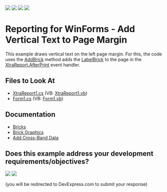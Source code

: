 <!-- default badges list -->
![](https://img.shields.io/endpoint?url=https://codecentral.devexpress.com/api/v1/VersionRange/128598234/24.2.1%2B)
[![](https://img.shields.io/badge/Open_in_DevExpress_Support_Center-FF7200?style=flat-square&logo=DevExpress&logoColor=white)](https://supportcenter.devexpress.com/ticket/details/T457705)
[![](https://img.shields.io/badge/📖_How_to_use_DevExpress_Examples-e9f6fc?style=flat-square)](https://docs.devexpress.com/GeneralInformation/403183)
[![](https://img.shields.io/badge/💬_Leave_Feedback-feecdd?style=flat-square)](#does-this-example-address-your-development-requirementsobjectives)
<!-- default badges end -->
# Reporting for WinForms - Add Vertical Text to Page Margin


This example draws vertical text on the left page margin. For this, the code uses the [AddBrick](https://docs.devexpress.com/CoreLibraries/DevExpress.XtraPrinting.Page.AddBrick(DevExpress.XtraPrinting.VisualBrick)) method adds the [LabelBrick](https://docs.devexpress.com/CoreLibraries/DevExpress.XtraPrinting.LabelBrick) to the page in the [XtraReport.AfterPrint](https://docs.devexpress.com/XtraReports/DevExpress.XtraReports.UI.XRControl.AfterPrint) event handler.

## Files to Look At

* [XtraReport1.cs](./CS/T457705/XtraReport1.cs) (VB: [XtraReport1.vb](./VB/T457705/XtraReport1.vb))
* [Form1.cs](./CS/T457705/Form1.cs) (VB: [Form1.vb](./VB/T457705/Form1.vb))

## Documentation

* [Bricks](https://docs.devexpress.com/WindowsForms/88/controls-and-libraries/printing-exporting/concepts/basic-terms/bricks)
* [Brick Graphics](https://docs.devexpress.com/WindowsForms/88/controls-and-libraries/printing-exporting/concepts/basic-terms/bricks)
* [Add Cross-Band Data](https://docs.devexpress.com/XtraReports/401300/create-reports/create-a-report-with-cross-band-content-and-populated-empty-space)



<!-- feedback -->
## Does this example address your development requirements/objectives?

[<img src="https://www.devexpress.com/support/examples/i/yes-button.svg"/>](https://www.devexpress.com/support/examples/survey.xml?utm_source=github&utm_campaign=reporting-winforms-add-vertical-brick&~~~was_helpful=yes) [<img src="https://www.devexpress.com/support/examples/i/no-button.svg"/>](https://www.devexpress.com/support/examples/survey.xml?utm_source=github&utm_campaign=reporting-winforms-add-vertical-brick&~~~was_helpful=no)

(you will be redirected to DevExpress.com to submit your response)
<!-- feedback end -->
